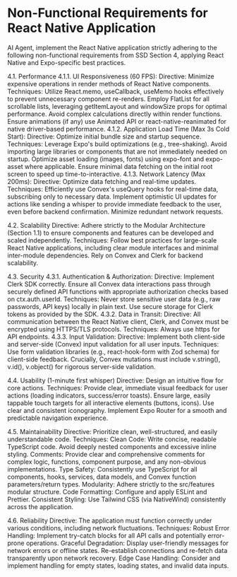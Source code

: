 # Non-Functional Requirements for React Native Application

AI Agent, implement the React Native application strictly adhering to the following non-functional requirements from SSD Section 4, applying React Native and Expo-specific best practices.

4.1. Performance
4.1.1. UI Responsiveness (60 FPS):
Directive: Minimize expensive operations in render methods of React Native components.
Techniques:
Utilize React.memo, useCallback, useMemo hooks effectively to prevent unnecessary component re-renders.
Employ FlatList for all scrollable lists, leveraging getItemLayout and windowSize props for optimal performance.
Avoid complex calculations directly within render functions.
Ensure animations (if any) use Animated API or react-native-reanimated for native driver-based performance.
4.1.2. Application Load Time (Max 3s Cold Start):
Directive: Optimize initial bundle size and startup sequence.
Techniques:
Leverage Expo's build optimizations (e.g., tree-shaking).
Avoid importing large libraries or components that are not immediately needed on startup.
Optimize asset loading (images, fonts) using expo-font and expo-asset where applicable.
Ensure minimal data fetching on the initial root screen to speed up time-to-interactive.
4.1.3. Network Latency (Max 200ms):
Directive: Optimize data fetching and real-time updates.
Techniques:
Efficiently use Convex's useQuery hooks for real-time data, subscribing only to necessary data.
Implement optimistic UI updates for actions like sending a whisper to provide immediate feedback to the user, even before backend confirmation.
Minimize redundant network requests.

4.2. Scalability
Directive: Adhere strictly to the Modular Architecture (Section 1.1) to ensure components and features can be developed and scaled independently.
Techniques: Follow best practices for large-scale React Native applications, including clear module interfaces and minimal inter-module dependencies. Rely on Convex and Clerk for backend scalability.

4.3. Security
4.3.1. Authentication & Authorization:
Directive: Implement Clerk SDK correctly. Ensure all Convex data interactions pass through securely defined API functions with appropriate authorization checks based on ctx.auth.userId.
Techniques: Never store sensitive user data (e.g., raw passwords, API keys) locally in plain text. Use secure storage for Clerk tokens as provided by the SDK.
4.3.2. Data in Transit:
Directive: All communication between the React Native client, Clerk, and Convex must be encrypted using HTTPS/TLS protocols.
Techniques: Always use https for API endpoints.
4.3.3. Input Validation:
Directive: Implement both client-side and server-side (Convex) input validation for all user inputs.
Techniques: Use form validation libraries (e.g., react-hook-form with Zod schema) for client-side feedback. Crucially, Convex mutations must include v.string(), v.id(), v.object() for rigorous server-side validation.

4.4. Usability (1-minute first whisper)
Directive: Design an intuitive flow for core actions.
Techniques:
Provide clear, immediate visual feedback for user actions (loading indicators, success/error toasts).
Ensure large, easily tappable touch targets for all interactive elements (buttons, icons).
Use clear and consistent iconography.
Implement Expo Router for a smooth and predictable navigation experience.

4.5. Maintainability
Directive: Prioritize clean, well-structured, and easily understandable code.
Techniques:
Clean Code: Write concise, readable TypeScript code. Avoid deeply nested components and excessive inline styling.
Comments: Provide clear and comprehensive comments for complex logic, functions, component purpose, and any non-obvious implementations.
Type Safety: Consistently use TypeScript for all components, hooks, services, data models, and Convex function parameters/return types.
Modularity: Adhere strictly to the src/features modular structure.
Code Formatting: Configure and apply ESLint and Prettier.
Consistent Styling: Use Tailwind CSS (via NativeWind) consistently across the application.

4.6. Reliability
Directive: The application must function correctly under various conditions, including network fluctuations.
Techniques:
Robust Error Handling: Implement try-catch blocks for all API calls and potentially error-prone operations.
Graceful Degradation: Display user-friendly messages for network errors or offline states. Re-establish connections and re-fetch data transparently upon network recovery.
Edge Case Handling: Consider and implement handling for empty states, loading states, and invalid data inputs.
